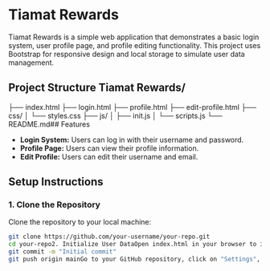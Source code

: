 # Tiamat Rewards

Tiamat Rewards is a simple web application that demonstrates a basic login system, user profile page, and profile editing functionality. This project uses Bootstrap for responsive design and local storage to simulate user data management. 

## Project Structure Tiamat Rewards/ 
├── index.html 
├── login.html 
├── profile.html 
├── edit-profile.html 
├── css/ 
│   └── styles.css 
├── js/ 
│   ├── init.js 
│   └── scripts.js 
└── README.md## Features

- **Login System:** Users can log in with their username and password.
- **Profile Page:** Users can view their profile information.
- **Edit Profile:** Users can edit their username and email.

## Setup Instructions

### 1. Clone the Repository

Clone the repository to your local machine:

```bash
git clone https://github.com/your-username/your-repo.git
cd your-repo2. Initialize User DataOpen index.html in your browser to initialize the user data. This will run the init.js script, which sets up the initial user data in local storage.3. Open the Login PageNavigate to login.html in your browser to log in with the initial user credentials:Username: userPassword: pass4. View and Edit ProfileAfter logging in, you will be redirected to profile.html where you can view your profile information. You can then navigate to edit-profile.html to edit your profile details.UsageLoginOpen login.html in your browser.Enter the username and password:Username: userPassword: passClick the login button.View ProfileAfter logging in, you will be redirected to profile.html where you can view your username and email.Edit ProfileOn the profile page, click the "Edit Profile" button.On the edit profile page (edit-profile.html), update your username and email.Click the "Save Changes" button to save your updated profile information.Hosting on GitHub PagesCommit your changes and push them to your GitHub repository:git add .
git commit -m "Initial commit"
git push origin mainGo to your GitHub repository, click on "Settings", then "Pages", and choose the branch to deploy (e.g., main).Access your site via the provided GitHub Pages URL.Important NotesSecurity: This example uses localStorage and is not secure. For a real-world application, you should use a proper backend server with secure authentication and data storage.Scalability: This approach won't scale for multiple users and concurrent accesses. Use a database and server-side scripting (e.g., Node.js, PHP) for better management.Educational Purpose: This is for educational purposes to understand the basics of web development with front-end technologies.ContributingIf you'd like to contribute to this project, please fork the repository and submit a pull request.LicenseThis project is licensed under the MIT License. See the LICENSE file for details.
